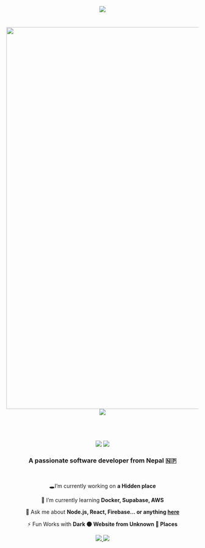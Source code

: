 <p align="center"><img src="https://user-images.githubusercontent.com/88341460/189536974-e0965a1d-3cc8-4507-a4c8-77aaa778a5c1.gif"></p>

 

<h1 align="center">
<img src="https://user-images.githubusercontent.com/74038190/212284100-561aa473-3905-4a80-b561-0d28506553ee.gif" width="1000">
 
 <img src="https://readme-typing-svg.herokuapp.com/?font=Righteous&size=35&center=true&vCenter=true&width=500&height=70&duration=4000&lines=Welcome;+I'm+Roshan+Sharma+|^_^|;+I'm+Hacker+|×_×|;+I'm+Software+Developer+|•_•|" />
</h1>
<div align="center">

<br><br>
 
  <img src="https://skillicons.dev/icons?i=react,bootstrap,mui,html,css,vscode,github,figma,tailwind,git,r" />
  <img src="https://skillicons.dev/icons?i=nodejs,python,javascript,typescript,express,firebase,mongodb,c,java,nextjs,mysql,flask" /><br>
</div>






<h3 align="center">A passionate software developer from Nepal 🇳🇵</h3>

<br/>

<div align="center">

 
  🕳️I’m currently working on **a Hidden place**
 
 🤖 I’m currently learning **Docker, Supabase, AWS**

💬 Ask me about **Node.js, React, Firebase... or anything [here](https://github.com/Un-known001)**

⚡ Fun Works with **Dark 🌑 Website from Unknown 👤 Places**

 </div>

 
<div align="center"> 
  <a href="mailto: killercamping99@gmail.com">
    <img src="https://img.shields.io/badge/Gmail-333333?style=for-the-badge&logo=gmail&logoColor=red" />
  </a>
  <a href="https://www.linkedin.com/in/roshan-sharma-505027294?trk=contact-info" target="_blank">
    <img src="https://img.shields.io/badge/LinkedIn-0077B5?style=for-the-badge&logo=linkedin&logoColor=white" target="_blank" />
  </a>
 
</div>
